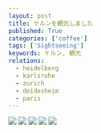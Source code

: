 ```yaml
---
layout: post
title: ケルンを観光しました
published: True
categories: ['coffee']
tags: ['Sightseeing']
keywords: ケルン, 観光
relations:
  - heidelberg
  - karlsruhe
  - zurich
  - deidesheim
  - paris
---
```


<img src="https://dl.dropboxusercontent.com/u/12208857/img/2013-10-05%2022.38.22.jpg" class="image-on-frame-small image-fade">

<img src="https://dl.dropboxusercontent.com/u/12208857/img/2013-10-05%2020.15.08.jpg" class="image-on-frame image-fade">

<img src="https://dl.dropboxusercontent.com/u/12208857/img/2013-10-05%2020.09.25.jpg" class="image-on-frame image-fade">

<img src="https://dl.dropboxusercontent.com/u/12208857/img/2013-10-05%2021.33.19-1.jpg" class="image-on-frame image-fade">

<img src="https://dl.dropboxusercontent.com/u/12208857/img/2013-10-05%2022.39.48.jpg" class="image-on-frame-medium image-fade">
